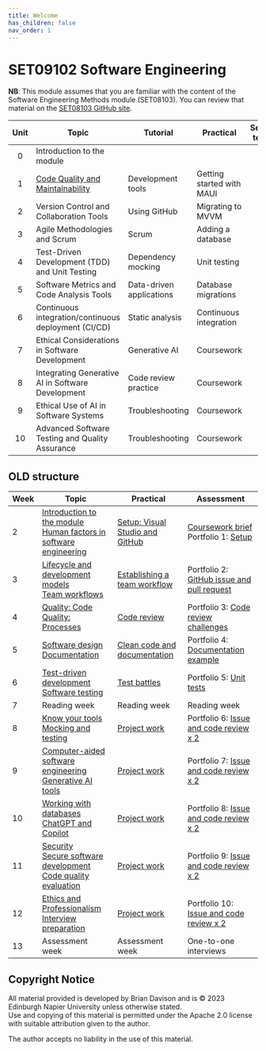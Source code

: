 ```yaml
---
title: Welcome
has_children: false
nav_order: 1
---
```


# SET09102 Software Engineering

**NB**: This module assumes that you are familiar with the content of the
Software Engineering Methods module (SET08103). You can review that material
on the [SET08103 GitHub site](https://github.com/edinburgh-napier/SET08103).

| Unit | Topic                                                                    | Tutorial                 | Practical                 | Self-test |
|:----:|--------------------------------------------------------------------------|--------------------------|---------------------------|:---------:|
| 0    | Introduction to the module                                               |                          |                           |           |
| 1    | [Code Quality and Maintainability](unit1_code_quality/code_quality.html) | Development tools        | Getting started with MAUI |           |
| 2    | Version Control and Collaboration Tools                                  | Using GitHub             | Migrating to MVVM         | Y         |
| 3    | Agile Methodologies and Scrum                                            | Scrum                    | Adding a database         |           |
| 4    | Test-Driven Development (TDD) and Unit Testing                           | Dependency mocking       | Unit testing              | Y         |
| 5    | Software Metrics and Code Analysis Tools                                 | Data-driven applications | Database migrations       |           |
| 6    | Continuous integration/continuous deployment (CI/CD)                     | Static analysis          | Continuous integration    | Y         |
| 7    | Ethical Considerations in Software Development                           | Generative AI            | Coursework                |           |
| 8    | Integrating Generative AI in Software Development                        | Code review practice     | Coursework                |           |
| 9    | Ethical Use of AI in Software Systems                                    | Troubleshooting          | Coursework                |           |
| 10   | Advanced Software Testing and Quality Assurance                          | Troubleshooting          | Coursework                |           |

## OLD structure

| Week | Topic                                                                                                                                                                             | Practical                                                                 | Assessment                                                                                                                                |
|------|-----------------------------------------------------------------------------------------------------------------------------------------------------------------------------------|---------------------------------------------------------------------------|-------------------------------------------------------------------------------------------------------------------------------------------|
| 2    | [Introduction to the module](notes/unit0_introduction/Week02a_introduction.md)<br/>[Human factors in software engineering](notes/unit0_introduction/Week02b_human_factors.md)                                           | [Setup: Visual Studio and GitHub](practicals/Week02_setup.md)                 | [Coursework brief](assessment)<br/>Portfolio 1: [Setup](https://github.com/edinburgh-napier/SET09102_portfolio/blob/main/week02_setup.md) |
| 3    | [Lifecycle and development models](notes/unit3_agile/Week03a_lifecycle.md) <br> [Team workflows](notes/unit2_version_control/Week03b_workflow.md)                                                                   | [Establishing a team workflow](practicals/Week03_workflow.md)                 | Portfolio 2: [GitHub issue and pull request](https://github.com/edinburgh-napier/SET09102_portfolio/blob/main/week03_workflow.md)         |
| 4    | [Quality: Code](notes/unit1_code_quality/Week04a_quality_code.md)<br/>[Quality: Processes](notes/unit2_version_control/Week04b_quality_processes.md)                                                                       | [Code review](practicals/Week04_code_review.md)                               | Portfolio 3: [Code review challenges](https://github.com/edinburgh-napier/SET09102_portfolio/blob/main/week04_code_review.md)             |
| 5    | [Software design](notes/Week05a_design.md) <br> [Documentation](notes/Week05b_documentation.md)                                                                                   | [Clean code and documentation](practicals/Week05_clean_code.md)               | Portfolio 4: [Documentation example](https://github.com/edinburgh-napier/SET09102_portfolio/blob/main/week05_documentation.md)            |
| 6    | [Test-driven development](notes/unit4_testing/Week06a_test_driven_development.md) <br> [Software testing](notes/unit4_testing/Week06b_testing.md)                                                             | [Test battles](practicals/Week06_test_battles.md)                             | Portfolio 5: [Unit tests](https://github.com/edinburgh-napier/SET09102_portfolio/blob/main/week06_testing.md)                             |
| 7    | Reading week                                                                                                                                                                      | Reading week                                                              | Reading week                                                                                                                              |
| 8    | [Know your tools](notes/unit2_version_control/Week08a_tools.md) <br/>[Mocking and testing](notes/unit4_testing/Week08b_mocking.md)                                                                                    | [Project work](practicals/Week08-12_project_work.md)                          | Portfolio 6: [Issue and code review x 2](https://github.com/edinburgh-napier/SET09102_portfolio/blob/main/week08_project.md)              |
| 9    | [Computer-aided software engineering](notes/unit8_ai/Week09a_case.md) <br> [Generative AI tools](notes/unit8_ai/Week09b_generative_ai.md)                                                           | [Project work](practicals/Week08-12_project_work.md)                          | Portfolio 7: [Issue and code review x 2](https://github.com/edinburgh-napier/SET09102_portfolio/blob/main/week09_project.md)              |
| 10   | [Working with databases](notes/Week10a_databases.md) <br/> [ChatGPT and Copilot](notes/unit8_ai/Week10b_generative_ai.md)                                                                  | [Project work](practicals/Week08-12_project_work.md) | Portfolio 8: [Issue and code review x 2](https://github.com/edinburgh-napier/SET09102_portfolio/blob/main/week10_project.md)              |
| 11   | [Security](notes/unit7_ethics/Week11a_security.md) <br> [Secure software development](notes/unit7_ethics/Week11b_secure_software_development.md)<br/>[Code quality evaluation](notes/Week11c_evaluation.md) | [Project work](practicals/Week08-12_project_work.md)                          | Portfolio 9: [Issue and code review x 2](https://github.com/edinburgh-napier/SET09102_portfolio/blob/main/week11_project.md)              |
| 12   | [Ethics and Professionalism](notes/unit9_ethical_ai/Week12a_ethics.md) <br> [Interview preparation](notes/Week12b_interview_preparation.md)                                                        | [Project work](practicals/Week08-12_project_work.md) | Portfolio 10: [Issue and code review x 2](https://github.com/edinburgh-napier/SET09102_portfolio/blob/main/week12_project.md)                                                                                               |
| 13   | Assessment week                                                                                                                                                                   | Assessment week                                                           | One-to-one interviews                                                                                                                     |

## Copyright Notice

All material provided is developed by Brian Davison and is &copy; 2023 Edinburgh Napier University unless otherwise stated.  
Use and copying of this material is permitted under the Apache 2.0 license with suitable attribution given to the author.

The author accepts no liability in the use of this material.
